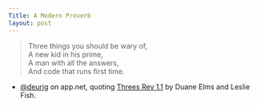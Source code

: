 ```yaml
---
Title: A Modern Proverb
layout: post
---
```


> Three things you should be wary of,<br />A new kid in his prime,<br />A man with all the answers, <br />And code that runs first time.

- [@deurig](https://alpha.app.net/duerig/post/2721517) on app.net, quoting [Threes Rev 1.1](http://www.ovff.org/pegasus/songs/threes-rev-11.html) by Duane Elms and Leslie Fish.